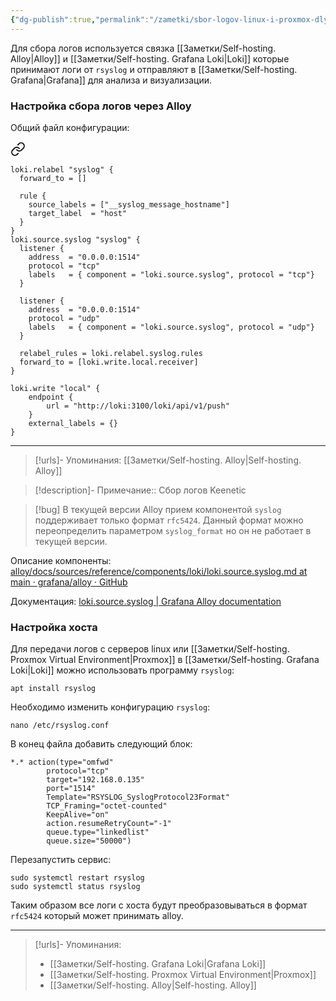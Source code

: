 ```yaml
---
{"dg-publish":true,"permalink":"/zametki/sbor-logov-linux-i-proxmox-dlya-grafana/","created":"2024-10-10 01:50","updated":"2024-10-10T02:00:07+03:00"}
---
```


Для сбора логов используется связка [[Заметки/Self-hosting. Alloy\|Alloy]] и [[Заметки/Self-hosting. Grafana Loki\|Loki]] которые принимают логи от `rsyslog` и отправляют в [[Заметки/Self-hosting. Grafana\|Grafana]] для анализа и визуализации.
### Настройка сбора логов через Alloy
Общий файл конфигурации:

<div class="transclusion internal-embed is-loaded"><a class="markdown-embed-link" href="/konfigi/alloy-rsyslog/" aria-label="Open link"><svg xmlns="http://www.w3.org/2000/svg" width="24" height="24" viewBox="0 0 24 24" fill="none" stroke="currentColor" stroke-width="2" stroke-linecap="round" stroke-linejoin="round" class="svg-icon lucide-link"><path d="M10 13a5 5 0 0 0 7.54.54l3-3a5 5 0 0 0-7.07-7.07l-1.72 1.71"></path><path d="M14 11a5 5 0 0 0-7.54-.54l-3 3a5 5 0 0 0 7.07 7.07l1.71-1.71"></path></svg></a><div class="markdown-embed">





```shell
loki.relabel "syslog" {
  forward_to = []

  rule {
    source_labels = ["__syslog_message_hostname"]
    target_label  = "host"
  }
}
loki.source.syslog "syslog" {
  listener {
    address  = "0.0.0.0:1514"
    protocol = "tcp"
    labels   = { component = "loki.source.syslog", protocol = "tcp"}
  }

  listener {
    address  = "0.0.0.0:1514"
    protocol = "udp"
    labels   = { component = "loki.source.syslog", protocol = "udp"}  
  }

  relabel_rules = loki.relabel.syslog.rules
  forward_to = [loki.write.local.receiver]
}

loki.write "local" {
    endpoint {
        url = "http://loki:3100/loki/api/v1/push"
    }
    external_labels = {}
}
```
---
> [!urls]- Упоминания:
> [[Заметки/Self-hosting. Alloy\|Self-hosting. Alloy]]

> [!description]-
> Примечание::  Сбор логов Keenetic


</div></div>


> [!bug]
> В текущей версии Alloy прием компонентой `syslog` поддерживает только формат `rfc5424`. Данный формат можно переопределить параметром `syslog_format` но он не работает в текущей версии.

Описание компоненты: [alloy/docs/sources/reference/components/loki/loki.source.syslog.md at main · grafana/alloy · GitHub](https://github.com/grafana/alloy/blob/main/docs/sources/reference/components/loki/loki.source.syslog.md)

Документация: [loki.source.syslog | Grafana Alloy documentation](https://grafana.com/docs/alloy/latest/reference/components/loki/loki.source.syslog/)
### Настройка хоста

Для передачи логов с серверов linux или [[Заметки/Self-hosting. Proxmox Virtual Environment\|Proxmox]] в [[Заметки/Self-hosting. Grafana Loki\|Loki]] можно использовать программу `rsyslog`:

```
apt install rsyslog
```

Необходимо изменить конфигурацию `rsyslog`:
```
nano /etc/rsyslog.conf
```

В конец файла добавить следующий блок:
```
*.* action(type="omfwd"
        protocol="tcp"
        target="192.168.0.135"
        port="1514"
        Template="RSYSLOG_SyslogProtocol23Format"
        TCP_Framing="octet-counted"
        KeepAlive="on"
        action.resumeRetryCount="-1"
        queue.type="linkedlist"
        queue.size="50000")
```

Перезапустить сервис:
```
sudo systemctl restart rsyslog
sudo systemctl status rsyslog
```

Таким образом все логи с хоста будут преобразовываться в формат `rfc5424` который может принимать alloy.

---
> [!urls]- Упоминания:
> - [[Заметки/Self-hosting. Grafana Loki\|Grafana Loki]]
> - [[Заметки/Self-hosting. Proxmox Virtual Environment\|Proxmox]]
> - [[Заметки/Self-hosting. Alloy\|Self-hosting. Alloy]]